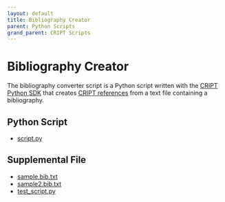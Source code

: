 ```yaml
---
layout: default
title: Bibliography Creator
parent: Python Scripts
grand_parent: CRIPT Scripts
---
```


# Bibliography Creator

The bibliography converter script is a Python script written with the [CRIPT Python SDK](https://github.com/C-Accel-CRIPT/cript) that creates [CRIPT references](https://criptapp.org/reference/) from a text file containing a bibliography.

## Python Script
* [script.py](python_sdk_scripts/bibliography_creator/script.py)


## Supplemental File
* [sample.bib.txt](python_sdk_scripts/bibliography_creator/sample.bib.txt)
* [sample2.bib.txt](python_sdk_scripts/bibliography_creator/sample2.bib.txt)
* [test_script.py](python_sdk_scripts/bibliography_creator/test_script.py)
